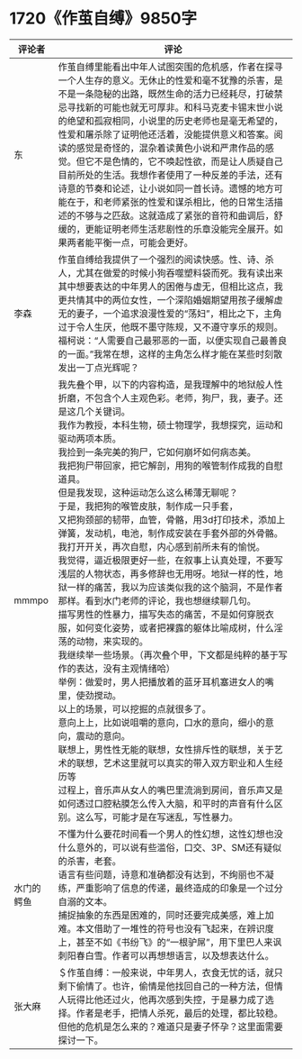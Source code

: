 # 1720《作茧自缚》9850字

评论者 | 评论 |
|---|---|
东|作茧自缚里能看出中年人试图突围的危机感，作者在探寻一个人生存的意义。无休止的性爱和毫不犹豫的杀害，是不是一条隐秘的出路，既然生命的活力已经耗尽，打破禁忌寻找新的可能也就无可厚非。和科马克麦卡锡末世小说的绝望和孤寂相同，小说里的历史老师也是毫无希望的，性爱和屠杀除了证明他还活着，没能提供意义和答案。阅读的感觉是奇怪的，混杂着读黄色小说和严肃作品的感觉。但它不是色情的，它不唤起性欲，而是让人质疑自己目前所处的生活。我想作者使用了一种反差的手法，还有诗意的节奏和论述，让小说如同一首长诗。遗憾的地方可能在于，和老师紧张的性爱和谋杀相比，他的日常生活描述的不够与之匹敌。这就造成了紧张的音符和曲调后，舒缓的，更能证明老师生活悲剧性的乐章没能完全展开。如果两者能平衡一点，可能会更好。
李森|作茧自缚给我提供了一个强烈的阅读快感。性、诗、杀人，尤其在做爱的时候小狗吞噬塑料袋而死。我有读出来其中想要表达的中年男人的困倦与虚无，但相比这点，我更共情其中的两位女性，一个深陷婚姻期望用孩子缓解虚无的妻子，一个追求浪漫性爱的“荡妇”，相比之下，主角过于令人生厌，他既不墨守陈规，又不遵守享乐的规则。福柯说：“人需要自己最邪恶的一面，以便实现自己最善良的一面。”我常在想，这样的主角怎么样才能在某些时刻散发出一丁点光辉呢？
mmmpo|我先叠个甲，以下的内容构造，是我理解中的地狱般人性折磨，不包含个人主观色彩。老师，狗尸，我，妻子。还是这几个关键词。<br/>我作为教授，本科生物，硕士物理学，我想探究，运动和驱动两项本质。<br/>我捡到一条完美的狗尸，它如何崩坏如何病态美。<br/>我把狗尸带回家，把它解剖，用狗的喉管制作成我的自慰道具。<br/>但是我发现，这种运动怎么这么稀薄无聊呢？<br/>于是，我把狗的喉管皮肤，制作成一只手套，<br/>又把狗颈部的韧带，血管，骨骼，用3d打印技术，添加上弹簧，发动机，电池，制作成安装在手套外部的外骨骼。<br/>我打开开关，再次自慰，内心感到前所未有的愉悦。<br/>我觉得，逼近极限更好一些，在叙事上认真处理，不要写浅层的人物状态，再多修辞也无用呀。地狱一样的性，地狱一样的痛苦，我以为应该类似我的这个脑洞，不是作者那样。看到水门老师的评论，我也想继续聊几句。<br/>描写男性的性暴力，描写失态的痛苦，不是如何穿脱衣服，如何变化姿势，或者把裸露的躯体比喻成树，什么淫荡的动物，来实现的。<br/>我继续举一些场景。（再次叠个甲，下文都是纯粹的基于写作的表达，没有主观情绪哈）<br/>举例：做爱时，男人把播放着的蓝牙耳机塞进女人的嘴里，使劲搅动。<br/>以上的场景，可以挖掘的点就很多了。<br/>意向上上，比如说咀嚼的意向，口水的意向，细小的意向，震动的意向。<br/>联想上，男性性无能的联想，女性排斥性的联想，关于艺术的联想，艺术这里就可以真实的带入双方职业和人生经历等<br/>过程上，音乐声从女人的嘴巴里流淌到房间，音乐声又是如何透过口腔粘膜怎么传入大脑，和平时的声音有什么区别。这么写，可能才是在写迷乱，写性暴力。
水门的鳄鱼|不懂为什么要花时间看一个男人的性幻想，这性幻想也没什么意外的，可以说有些滥俗，口交、3P、SM还有疑似的杀害，老套。<br/>语言有些问题，诗意和准确都没有达到，不绚丽也不凝练，严重影响了信息的传递，最终造成的印象是一个过分自溺的文本。<br/>捕捉抽象的东西是困难的，同时还要完成美感，难上加难。本文借助了一堆性的符号也没有飞起来，在辨识度上，甚至不如《书纷飞》的“一根驴屌”，用下里巴人来讽刺阳春白雪。作者可以再想想语言，以及想表达什么。
张大麻|＄作茧自缚：一般来说，中年男人，衣食无忧的话，就只剩下偷情了。也许，偷情是他找回自己的一种方法，但情人玩得比他还过火，他再次感到失控，于是暴力成了选择。作者是老手，把情人杀死，最后的处理，都比较稳。但他的危机是怎么来的？难道只是妻子怀孕？这里面需要探讨一下。

